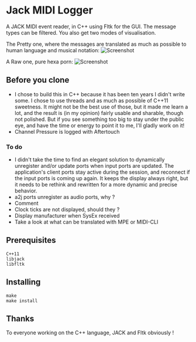 # Jack MIDI Logger

A JACK MIDI event reader, in C++ using Fltk for the GUI.
The message types can be filtered. You also get two modes of visualisation.

The Pretty one, where the messages are translated as much as possible to human language and musical notation:
![Screenshot](https://github.com/ArnaudE/jackmidilogger/raw/master/doc/sc_pretty.png)

A Raw one, pure hexa porn:
![Screenshot](https://github.com/ArnaudE/jackmidilogger/raw/master/doc/sc_raw.png)

## Before you clone

* I chose to build this in C++ because it has been ten years I didn't write some. I chose to use threads and as much as possible of C++11 sweetness. It might not be the best use of those, but it made me learn a lot, and the result is (in my opinion) fairly usable and sharable, though not polished. But if you see something too big to stay under the public eye, and have the time or energy to point it to me, I'll gladly work on it!
* Channel Pressure is logged with Aftertouch

### To do

* I didn't take the time to find an elegant solution to dynamically unregister and/or update ports when input ports are updated. The application's client ports stay active during the session,
and reconnect if the input ports is coming up again. It keeps the display always right, but it needs to be rethink and rewritten for a more dynamic and precise behavior.
* a2j ports unregister as audio ports, why ?
* Comment
* Clock ticks are not displayed, should they ?
* Display manufacturer when SysEx received
* Take a look at what can be translated with MPE or MIDI-CLI

## Prerequisites
```
C++11
libjack
libfltk
```

## Installing
```
make
make install
```

## Thanks
To everyone working on the C++ language, JACK and Fltk obviously !


